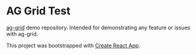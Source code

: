 # AG Grid Test

[ag-grid](https://www.ag-grid.com/) demo repository. Intended for demonstrating any feature or issues with ag-grid.

This project was bootstrapped with [Create React App](https://github.com/facebookincubator/create-react-app).